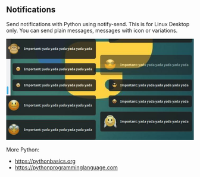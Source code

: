 
## Notifications

Send notifications with Python using notify-send. This is for Linux Desktop only. You can send plain messages, messages with icon or variations.

<img src="notify.png">

More Python:
* https://pythonbasics.org
* https://pythonprogramminglanguage.com

